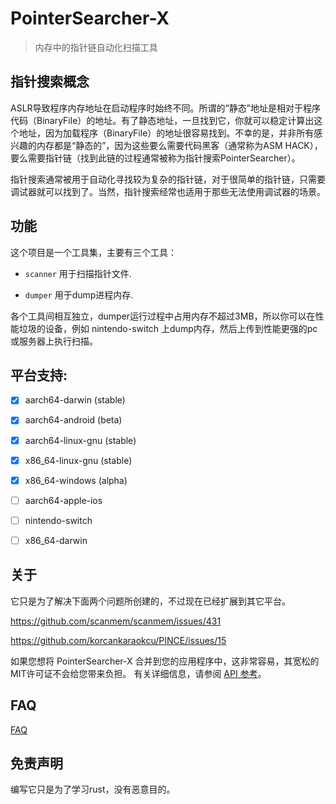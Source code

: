 # PointerSearcher-X

> 内存中的指针链自动化扫描工具

## 指针搜索概念

ASLR导致程序内存地址在启动程序时始终不同。所谓的“静态”地址是相对于程序代码（BinaryFile）的地址。有了静态地址，一旦找到它，你就可以稳定计算出这个地址，因为加载程序（BinaryFile）的地址很容易找到。不幸的是，并非所有感兴趣的内存都是“静态的”，因为这些要么需要代码黑客（通常称为ASM HACK），要么需要指针链（找到此链的过程通常被称为指针搜索PointerSearcher）。

指针搜索通常被用于自动化寻找较为复杂的指针链，对于很简单的指针链，只需要调试器就可以找到了。当然，指针搜索经常也适用于那些无法使用调试器的场景。

## 功能

这个项目是一个工具集，主要有三个工具：

- `scanner` 用于扫描指针文件.

- `dumper` 用于dump进程内存.

各个工具间相互独立，dumper运行过程中占用内存不超过3MB，所以你可以在性能垃圾的设备，例如 nintendo-switch 上dump内存，然后上传到性能更强的pc或服务器上执行扫描。

## 平台支持:

- [x] aarch64-darwin (stable)

- [x] aarch64-android (beta)

- [x] aarch64-linux-gnu (stable)

- [x] x86_64-linux-gnu (stable)

- [x] x86_64-windows (alpha)

- [ ] aarch64-apple-ios

- [ ] nintendo-switch

- [ ] x86_64-darwin

## 关于

它只是为了解决下面两个问题所创建的，不过现在已经扩展到其它平台。

https://github.com/scanmem/scanmem/issues/431

https://github.com/korcankaraokcu/PINCE/issues/15

如果您想将 PointerSearcher-X 合并到您的应用程序中，这非常容易，其宽松的MIT许可证不会给您带来负担。 有关详细信息，请参阅 [API 参考](https://github.com/kekeimiku/PointerSearcher-X/blob/main/ffi/ptrsx.h)。

## FAQ

[FAQ](./faq-zh.md)

## 免责声明

编写它只是为了学习rust，没有恶意目的。
